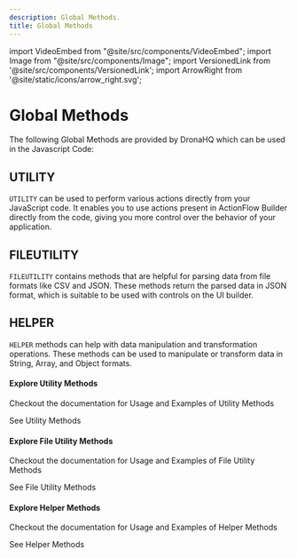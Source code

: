 ```yaml
---
description: Global Methods.
title: Global Methods
---
```


import VideoEmbed from "@site/src/components/VideoEmbed";
import Image from "@site/src/components/Image";
import VersionedLink from '@site/src/components/VersionedLink';
import ArrowRight from '@site/static/icons/arrow_right.svg';


# Global Methods
The following Global Methods are provided by DronaHQ which can be used in the Javascript Code:

## UTILITY 

`UTILITY` can be used to perform various actions directly from your JavaScript code. It enables you to use actions present in ActionFlow Builder directly from the code, giving you more control over the behavior of your application.

## FILEUTILITY 

`FILEUTILITY` contains methods that are helpful for parsing data from file formats like CSV and JSON. These methods return the parsed data in JSON format, which is suitable to be used with controls on the UI builder.

## HELPER 

`HELPER` methods can help with data manipulation and transformation operations. These methods can be used to manipulate or transform data in String, Array, and Object formats.

<div className="gallery">
    <div className="card">
        <div className="card-header">
            <h4>Explore Utility Methods</h4>
        </div>
        <p>Checkout the documentation for Usage and Examples of Utility Methods</p>
        <VersionedLink to="/reference/Utility/">
            See Utility Methods <ArrowRight className="arrow" />
        </VersionedLink>
    </div>
    <div className="card">
        <div className="card-header">
            <h4>Explore File Utility Methods</h4>
        </div>
        <p>Checkout the documentation for Usage and Examples of File Utility Methods</p>
        <VersionedLink to="/reference/FileUtility/">
            See File Utility Methods <ArrowRight className="arrow" />
        </VersionedLink>
    </div>
    <div className="card">
        <div className="card-header">
            <h4>Explore Helper Methods</h4>
        </div>
        <p>Checkout the documentation for Usage and Examples of Helper Methods</p>
        <VersionedLink to="/reference/Helper/">
            See Helper Methods <ArrowRight className="arrow" />
        </VersionedLink>
    </div>
</div>

